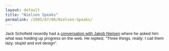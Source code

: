```yaml
---
layout: default
title: "Nielsen Speaks"
permalink: /2005/07/06/Nielsen-Speaks/
---
```


<font size="2" face="Geneva,Arial,sans-serif">Jack Schofield recently had a <a href="http://www.guardian.co.uk/online/story/0,3605,1511967,00.html" target="_blank">conversation with </a></font><font size="2" face="Geneva,Arial,sans-serif"><a href="javascript:void(0);/*1120653524254*/">Jakob Nielsen</a> where he </font><font size="2" face="Geneva,Arial,sans-serif">asked him what was holding up progress on the web. He replied, &quot;Three things, really: I call them lazy, stupid and evil design&quot;.</font><font size="2" face="Geneva,Arial,sans-serif"><br/>
		</font>